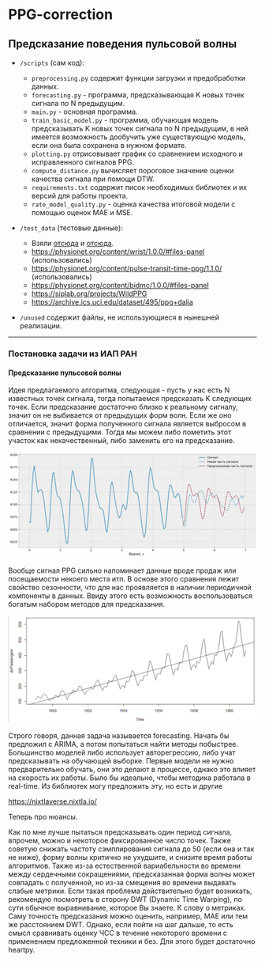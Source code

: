# PPG-correction

## Предсказание поведения пульсовой волны

- `/scripts` (сам код):

  - `preprocessing.py` содержит функции загрузки и предобработки данных.
  - `forecasting.py` - программа, предсказывающая K новых точек сигнала по N предыдущим.
  - `main.py` - основная программа.
  - `train_basic_model.py` - программа, обучающая модель предсказывать K новых точек сигнала по N предыдущим, в ней имеется возможность дообучить уже существующую модель, если она была сохранена в нужном формате.
  - `plotting.py` отрисовывает график со сравнением исходного и исправленного сигналов PPG.
  - `compute_distance.py` вычисляет пороговое значение оценки качества сигнала при помощи DTW.
  - `requirements.txt` содержит писок необходимых библиотек и их версий для работы проекта.
  - `rate_model_quality.py` - оценка качества итоговой модели с помощью оценок MAE и MSE.

- `/test_data` (тестовые данные):
  - Взяли [отсюда](https://physionet.org/content/wrist/1.0.0/#files-panel) и [отсюда](https://physionet.org/content/pulse-transit-time-ppg/1.1.0/).
  <!-- - Все ссылки на тестовые данные: -->
  - https://physionet.org/content/wrist/1.0.0/#files-panel (использовались)
  - https://physionet.org/content/pulse-transit-time-ppg/1.1.0/ (использовались)
  - https://physionet.org/content/bidmc/1.0.0/#files-panel
  - https://siplab.org/projects/WildPPG
  - https://archive.ics.uci.edu/dataset/495/ppg+dalia

- `/unused` содержит файлы, не использующиеся в нынешней реализации.

---

### Постановка задачи из ИАП РАН

#### Предсказание пульсовой волны

Идея предлагаемого алгоритма, следующая - пусть у нас есть N известных точек сигнала, тогда попытаемся предсказать K следующих точек. Если предсказание достаточно близко к реальному сигналу, значит он не выбивается от предыдущих форм волн. Если же оно отличается, значит форма полученного сигнала является выбросом в сравнении с предыдущими. Тогда мы можем либо пометить этот участок как некачественный, либо заменить его на предсказание.

![](images/img1.png)

Вообще сигнал PPG сильно напоминает данные вроде продаж или посещаемости некоего места итп. В основе этого сравнения лежит свойство сезонности, что для нас проявляется в наличии периодичной компоненты в данных. Ввиду этого есть возможность воспользоваться богатым набором методов для предсказания.

![](images/img2.png)

Строго говоря, данная задача называется forecasting. Начать бы предложил с ARIMA, а потом попытаться найти методы побыстрее. Большинство моделей либо использует авторегрессию, либо учат предсказывать на обучающей выборке.
Первые модели не нужно предварительно обучать, они это делают в процессе, однако это влияет на скорость их работы. Было бы идеально, чтобы методика работала в real-time.
Из библиотек могу предложить эту, но есть и другие

https://nixtlaverse.nixtla.io/

Теперь про нюансы.

Как по мне лучше пытаться предсказывать один период сигнала, впрочем, можно и некоторое фиксированное число точек. Также советую снижать частоту сэмплирования сигнала до 50 (если она и так не ниже), форму волны критично не ухудшите, и снизите время работы алгоритмов.
Также из-за естественной вариабельности во времени между сердечными сокращениями, предсказанная форма волны может совпадать с полученной, но из-за смещения во времени выдавать слабые метрики. Если такая проблема действительно будет возникать, рекомендую посмотреть в сторону DWT (Dynamic Time Warping), по сути обычное выравнивание, которое Вы знаете.
К слову о метриках. Саму точность предсказания можно оценить, например, MAE или тем же расстоянием DWT. Однако, если пойти на шаг дальше, то есть смысл сравнивать оценку ЧСС в течение некоторого времени с применением предложенной техники и без. Для этого будет достаточно heartpy.
